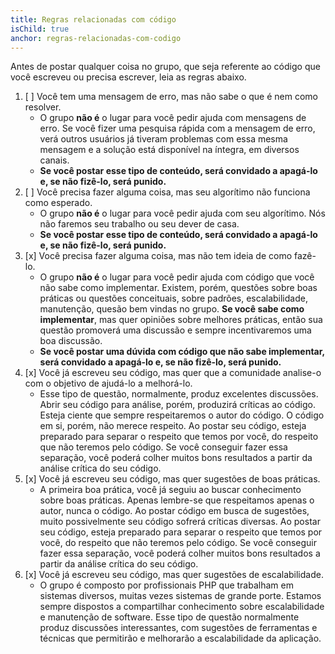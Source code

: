 ```yaml
---
title: Regras relacionadas com código
isChild: true
anchor: regras-relacionadas-com-codigo
---
```


Antes de postar qualquer coisa no grupo, que seja referente ao código que você escreveu ou precisa escrever, leia as regras abaixo.

1. [ ] Você tem uma mensagem de erro, mas não sabe o que é nem como resolver.
    * O grupo **não é** o lugar para você pedir ajuda com mensagens de erro. Se você fizer uma pesquisa rápida com a mensagem de erro, verá outros usuários já tiveram problemas com essa mesma mensagem e a solução está disponível na íntegra, em diversos canais.
    * **Se você postar esse tipo de conteúdo, será convidado a apagá-lo e, se não fizê-lo, será punido.**
2. [ ] Você precisa fazer alguma coisa, mas seu algorítimo não funciona como esperado.
    * O grupo **não é** o lugar para você pedir ajuda com seu algorítimo. Nós não faremos seu trabalho ou seu dever de casa.
    * **Se você postar esse tipo de conteúdo, será convidado a apagá-lo e, se não fizê-lo, será punido.**
3. [x] Você precisa fazer alguma coisa, mas não tem ideia de como fazê-lo.
    * O grupo **não é** o lugar para você pedir ajuda com código que você não sabe como implementar. Existem, porém, questões sobre boas práticas ou questões conceituais, sobre padrões, escalabilidade, manutenção, quesão bem vindas no grupo. **Se você sabe como implementar**, mas quer opiniões sobre melhores práticas, então sua questão promoverá uma discussão e sempre incentivaremos uma boa discussão.
    * **Se você postar uma dúvida com código que não sabe implementar, será convidado a apagá-lo e, se não fizê-lo, será punido.**
4. [x] Você já escreveu seu código, mas quer que a comunidade analise-o com o objetivo de ajudá-lo a melhorá-lo.
    * Esse tipo de questão, normalmente, produz excelentes discussões.  Abrir seu código para análise, porém, produzirá críticas ao código. Esteja ciente que sempre respeitaremos o autor do código. O código em si, porém, não merece respeito. Ao postar seu código, esteja preparado para separar o respeito que temos por você, do respeito que não teremos pelo código. Se você conseguir fazer essa separação, você poderá colher muitos bons resultados a partir da análise crítica do seu código.
5. [x] Você já escreveu seu código, mas quer sugestões de boas práticas.
    * A primeira boa prática, você já seguiu ao buscar conhecimento sobre boas práticas. Apenas lembre-se que respeitamos apenas o autor, nunca o código. Ao postar código em busca de sugestões, muito possivelmente seu código sofrerá críticas diversas. Ao postar seu código, esteja preparado para separar o respeito que temos por você, do respeito que não teremos pelo código. Se você conseguir fazer essa separação, você poderá colher muitos bons resultados a partir da análise crítica do seu código.
6. [x] Você já escreveu seu código, mas quer sugestões de escalabilidade.
    * O grupo é composto por profissionais PHP que trabalham em sistemas diversos, muitas vezes sistemas de grande porte. Estamos sempre dispostos a compartilhar conhecimento sobre escalabilidade e manutenção de software. Esse tipo de questão normalmente produz discussões interessantes, com sugestões de ferramentas e técnicas que permitirão e melhorarão a escalabilidade da aplicação.
